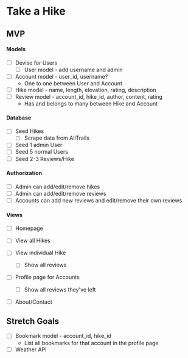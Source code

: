 # Take a Hike

## MVP

#### Models
- [ ] Devise for Users
  - [ ] User model - add username and admin
- [ ] Account model - user_id, username?
  * One to one between User and Account
- [ ] Hike model - name, length, elevation, rating, description
- [ ] Review model - account_id, hike_id, author, content, rating
  * Has and belongs to many between Hike and Account

#### Database
- [ ] Seed Hikes
  - [ ] Scrape data from AllTrails
- [ ] Seed 1 admin User
- [ ] Seed 5 normal Users
- [ ] Seed 2-3 Reviews/Hike

#### Authorization
- [ ] Admin can add/edit/remove hikes
- [ ] Admin can add/edit/remove reviews
- [ ] Accounts can add new reviews and edit/remove their own reviews

#### Views
- [ ] Homepage
- [ ] View all Hikes
- [ ] View individual Hike
  - [ ] Show all reviews
- [ ] Profile page for Accounts
  - [ ] Show all reviews they've left
- [ ] About/Contact


## Stretch Goals
- [ ] Bookmark model - account_id, hike_id
  * List all bookmarks for that account in the profile page
- [ ] Weather API
